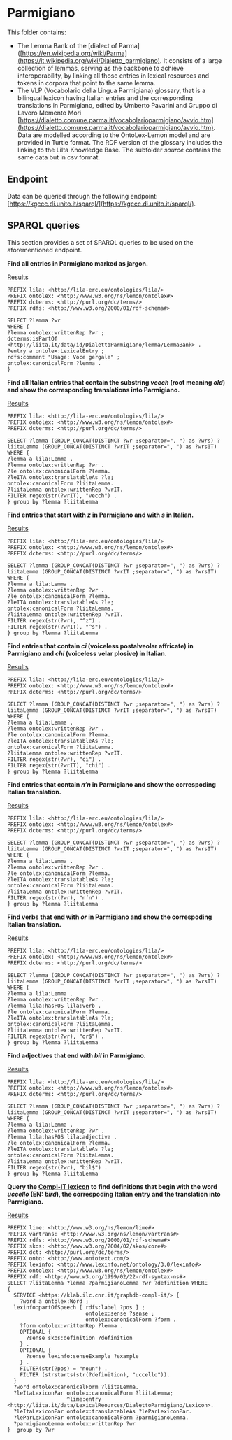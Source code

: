 # Parmigiano
This folder contains:
- The Lemma Bank of the [dialect of Parma]([https://en.wikipedia.org/wiki/Parma](https://it.wikipedia.org/wiki/Dialetto_parmigiano). It consists of a large collection of lemmas, serving as the backbone to achieve interoperability, by linking all those entries in lexical resources and tokens in corpora that point to the same lemma.
- The VLP (Vocabolario della Lingua Parmigiana) glossary, that is a bilingual lexicon having Italian entries and the corresponding translations in Parmigiano, edited by Umberto Pavarini and Gruppo di Lavoro Memento Mori [https://dialetto.comune.parma.it/vocabolarioparmigiano/avvio.htm](https://dialetto.comune.parma.it/vocabolarioparmigiano/avvio.htm).
Data are modelled according to the OntoLex-Lemon model and are provided in Turtle format. The RDF version of the glossary includes the linking to the LiIta Knowledge Base.
The subfolder *source* contains the same data but in csv format.

## Endpoint
Data can be queried through the following endpoint: [https://kgccc.di.unito.it/sparql/](https://kgccc.di.unito.it/sparql/).

## SPARQL queries
This section provides a set of SPARQL queries to be used on the aforementioned endpoint.

**Find all entries in Parmigiano marked as jargon.**

[Results](https://kgccc.di.unito.it/sparql/?default-graph-uri=&query=PREFIX+lila%3A+%3Chttp%3A%2F%2Flila-erc.eu%2Fontologies%2Flila%2F%3E%0D%0APREFIX+ontolex%3A+%3Chttp%3A%2F%2Fwww.w3.org%2Fns%2Flemon%2Fontolex%23%3E%0D%0APREFIX+dcterms%3A+%3Chttp%3A%2F%2Fpurl.org%2Fdc%2Fterms%2F%3E%0D%0APREFIX+rdfs%3A+%3Chttp%3A%2F%2Fwww.w3.org%2F2000%2F01%2Frdf-schema%23%3E%0D%0A%0D%0ASELECT+%3Flemma+%3Fwr%0D%0AWHERE+%7B%0D%0A%3Flemma+ontolex%3AwrittenRep+%3Fwr+%3B%0D%0Adcterms%3AisPartOf+%3Chttp%3A%2F%2Fliita.it%2Fdata%2Fid%2FDialettoParmigiano%2Flemma%2FLemmaBank%3E+.%0D%0A%3Fentry+a+ontolex%3ALexicalEntry+%3B%0D%0Ardfs%3Acomment+%22Usage%3A+Voce+gergale%22+%3B%0D%0Aontolex%3AcanonicalForm+%3Flemma+.%0D%0A%7D&format=text%2Fhtml&should-sponge=&timeout=0&signal_void=on)
```
PREFIX lila: <http://lila-erc.eu/ontologies/lila/>
PREFIX ontolex: <http://www.w3.org/ns/lemon/ontolex#>
PREFIX dcterms: <http://purl.org/dc/terms/>
PREFIX rdfs: <http://www.w3.org/2000/01/rdf-schema#>

SELECT ?lemma ?wr
WHERE {
?lemma ontolex:writtenRep ?wr ;
dcterms:isPartOf <http://liita.it/data/id/DialettoParmigiano/lemma/LemmaBank> .
?entry a ontolex:LexicalEntry ;
rdfs:comment "Usage: Voce gergale" ;
ontolex:canonicalForm ?lemma .
}
```
**Find all Italian entries that contain the substring *vecch* (root meaning *old*) and show the corresponding translations into Parmigiano.**

[Results](https://kgccc.di.unito.it/sparql/?default-graph-uri=&query=PREFIX+lila%3A+%3Chttp%3A%2F%2Flila-erc.eu%2Fontologies%2Flila%2F%3E%0D%0APREFIX+ontolex%3A+%3Chttp%3A%2F%2Fwww.w3.org%2Fns%2Flemon%2Fontolex%23%3E%0D%0APREFIX+dcterms%3A+%3Chttp%3A%2F%2Fpurl.org%2Fdc%2Fterms%2F%3E%0D%0A%0D%0ASELECT+%3Flemma+%28GROUP_CONCAT%28DISTINCT+%3Fwr+%3Bseparator%3D%22%2C+%22%29+as+%3Fwrs%29+%3FliitaLemma+%28GROUP_CONCAT%28DISTINCT+%3FwrIT+%3Bseparator%3D%22%2C+%22%29+as+%3FwrsIT%29%0D%0AWHERE+%7B%0D%0A%3Flemma+a+lila%3ALemma+.%0D%0A%3Flemma+ontolex%3AwrittenRep+%3Fwr+.%0D%0A%3Fle+ontolex%3AcanonicalForm+%3Flemma.%0D%0A%3FleITA+ontolex%3AtranslatableAs+%3Fle%3B%0D%0Aontolex%3AcanonicalForm+%3FliitaLemma.%0D%0A%3FliitaLemma+ontolex%3AwrittenRep+%3FwrIT.%0D%0AFILTER+regex%28str%28%3FwrIT%29%2C+%22vecch%22%29+.%0D%0A%7D+group+by+%3Flemma+%3FliitaLemma&format=text%2Fhtml&should-sponge=&timeout=0&signal_void=on)
```
PREFIX lila: <http://lila-erc.eu/ontologies/lila/>
PREFIX ontolex: <http://www.w3.org/ns/lemon/ontolex#>
PREFIX dcterms: <http://purl.org/dc/terms/>

SELECT ?lemma (GROUP_CONCAT(DISTINCT ?wr ;separator=", ") as ?wrs) ?liitaLemma (GROUP_CONCAT(DISTINCT ?wrIT ;separator=", ") as ?wrsIT)
WHERE {
?lemma a lila:Lemma .
?lemma ontolex:writtenRep ?wr .
?le ontolex:canonicalForm ?lemma.
?leITA ontolex:translatableAs ?le;
ontolex:canonicalForm ?liitaLemma.
?liitaLemma ontolex:writtenRep ?wrIT.
FILTER regex(str(?wrIT), "vecch") .
} group by ?lemma ?liitaLemma
```

**Find entries that start with *z* in Parmigiano and with *s* in Italian.**

[Results](https://kgccc.di.unito.it/sparql/?default-graph-uri=&query=PREFIX+lila%3A+%3Chttp%3A%2F%2Flila-erc.eu%2Fontologies%2Flila%2F%3E%0D%0APREFIX+ontolex%3A+%3Chttp%3A%2F%2Fwww.w3.org%2Fns%2Flemon%2Fontolex%23%3E%0D%0APREFIX+dcterms%3A+%3Chttp%3A%2F%2Fpurl.org%2Fdc%2Fterms%2F%3E%0D%0A%0D%0ASELECT+%3Flemma+%28GROUP_CONCAT%28DISTINCT+%3Fwr+%3Bseparator%3D%22%2C+%22%29+as+%3Fwrs%29+%3FliitaLemma+%28GROUP_CONCAT%28DISTINCT+%3FwrIT+%3Bseparator%3D%22%2C+%22%29+as+%3FwrsIT%29%0D%0AWHERE+%7B%0D%0A%3Flemma+a+lila%3ALemma+.%0D%0A%3Flemma+ontolex%3AwrittenRep+%3Fwr+.%0D%0A%3Fle+ontolex%3AcanonicalForm+%3Flemma.%0D%0A%3FleITA+ontolex%3AtranslatableAs+%3Fle%3B%0D%0Aontolex%3AcanonicalForm+%3FliitaLemma.%0D%0A%3FliitaLemma+ontolex%3AwrittenRep+%3FwrIT.%0D%0AFILTER+regex%28str%28%3Fwr%29%2C+%22%5Ez%22%29+.%0D%0AFILTER+regex%28str%28%3FwrIT%29%2C+%22%5Es%22%29+.%0D%0A%7D+group+by+%3Flemma+%3FliitaLemma&format=text%2Fhtml&should-sponge=&timeout=0&signal_void=on)
```
PREFIX lila: <http://lila-erc.eu/ontologies/lila/>
PREFIX ontolex: <http://www.w3.org/ns/lemon/ontolex#>
PREFIX dcterms: <http://purl.org/dc/terms/>

SELECT ?lemma (GROUP_CONCAT(DISTINCT ?wr ;separator=", ") as ?wrs) ?liitaLemma (GROUP_CONCAT(DISTINCT ?wrIT ;separator=", ") as ?wrsIT)
WHERE {
?lemma a lila:Lemma .
?lemma ontolex:writtenRep ?wr .
?le ontolex:canonicalForm ?lemma.
?leITA ontolex:translatableAs ?le;
ontolex:canonicalForm ?liitaLemma.
?liitaLemma ontolex:writtenRep ?wrIT.
FILTER regex(str(?wr), "^z") .
FILTER regex(str(?wrIT), "^s") .
} group by ?lemma ?liitaLemma
```
**Find entries that contain *ci* (voiceless postalveolar affricate) in Parmigiano and *chi* (voiceless velar plosive) in Italian.**

[Results](https://kgccc.di.unito.it/sparql/?default-graph-uri=&query=PREFIX+lila%3A+%3Chttp%3A%2F%2Flila-erc.eu%2Fontologies%2Flila%2F%3E%0D%0APREFIX+ontolex%3A+%3Chttp%3A%2F%2Fwww.w3.org%2Fns%2Flemon%2Fontolex%23%3E%0D%0APREFIX+dcterms%3A+%3Chttp%3A%2F%2Fpurl.org%2Fdc%2Fterms%2F%3E%0D%0A%0D%0ASELECT+%3Flemma+%28GROUP_CONCAT%28DISTINCT+%3Fwr+%3Bseparator%3D%22%2C+%22%29+as+%3Fwrs%29+%3FliitaLemma+%28GROUP_CONCAT%28DISTINCT+%3FwrIT+%3Bseparator%3D%22%2C+%22%29+as+%3FwrsIT%29%0D%0AWHERE+%7B%0D%0A%3Flemma+a+lila%3ALemma+.%0D%0A%3Flemma+ontolex%3AwrittenRep+%3Fwr+.%0D%0A%3Fle+ontolex%3AcanonicalForm+%3Flemma.%0D%0A%3FleITA+ontolex%3AtranslatableAs+%3Fle%3B%0D%0Aontolex%3AcanonicalForm+%3FliitaLemma.%0D%0A%3FliitaLemma+ontolex%3AwrittenRep+%3FwrIT.%0D%0AFILTER+regex%28str%28%3Fwr%29%2C+%22ci%22%29+.%0D%0AFILTER+regex%28str%28%3FwrIT%29%2C+%22chi%22%29+.%0D%0A%7D+group+by+%3Flemma+%3FliitaLemma&format=text%2Fhtml&should-sponge=&timeout=0&signal_void=on)
```
PREFIX lila: <http://lila-erc.eu/ontologies/lila/>
PREFIX ontolex: <http://www.w3.org/ns/lemon/ontolex#>
PREFIX dcterms: <http://purl.org/dc/terms/>

SELECT ?lemma (GROUP_CONCAT(DISTINCT ?wr ;separator=", ") as ?wrs) ?liitaLemma (GROUP_CONCAT(DISTINCT ?wrIT ;separator=", ") as ?wrsIT)
WHERE {
?lemma a lila:Lemma .
?lemma ontolex:writtenRep ?wr .
?le ontolex:canonicalForm ?lemma.
?leITA ontolex:translatableAs ?le;
ontolex:canonicalForm ?liitaLemma.
?liitaLemma ontolex:writtenRep ?wrIT.
FILTER regex(str(?wr), "ci") .
FILTER regex(str(?wrIT), "chi") .
} group by ?lemma ?liitaLemma
```
**Find entries that contain *n’n* in Parmigiano and show the correspoding Italian translation.**

[Results](https://kgccc.di.unito.it/sparql/?default-graph-uri=&query=PREFIX+lila%3A+%3Chttp%3A%2F%2Flila-erc.eu%2Fontologies%2Flila%2F%3E%0D%0APREFIX+ontolex%3A+%3Chttp%3A%2F%2Fwww.w3.org%2Fns%2Flemon%2Fontolex%23%3E%0D%0APREFIX+dcterms%3A+%3Chttp%3A%2F%2Fpurl.org%2Fdc%2Fterms%2F%3E%0D%0A%0D%0ASELECT+%3Flemma+%28GROUP_CONCAT%28DISTINCT+%3Fwr+%3Bseparator%3D%22%2C+%22%29+as+%3Fwrs%29+%3FliitaLemma+%28GROUP_CONCAT%28DISTINCT+%3FwrIT+%3Bseparator%3D%22%2C+%22%29+as+%3FwrsIT%29%0D%0AWHERE+%7B%0D%0A%3Flemma+a+lila%3ALemma+.%0D%0A%3Flemma+ontolex%3AwrittenRep+%3Fwr+.%0D%0A%3Fle+ontolex%3AcanonicalForm+%3Flemma.%0D%0A%3FleITA+ontolex%3AtranslatableAs+%3Fle%3B%0D%0Aontolex%3AcanonicalForm+%3FliitaLemma.%0D%0A%3FliitaLemma+ontolex%3AwrittenRep+%3FwrIT.%0D%0AFILTER+regex%28str%28%3Fwr%29%2C+%22n%E2%80%99n%22%29+.%0D%0A%7D+group+by+%3Flemma+%3FliitaLemma&format=text%2Fhtml&should-sponge=&timeout=0&signal_void=on)
```
PREFIX lila: <http://lila-erc.eu/ontologies/lila/>
PREFIX ontolex: <http://www.w3.org/ns/lemon/ontolex#>
PREFIX dcterms: <http://purl.org/dc/terms/>

SELECT ?lemma (GROUP_CONCAT(DISTINCT ?wr ;separator=", ") as ?wrs) ?liitaLemma (GROUP_CONCAT(DISTINCT ?wrIT ;separator=", ") as ?wrsIT)
WHERE {
?lemma a lila:Lemma .
?lemma ontolex:writtenRep ?wr .
?le ontolex:canonicalForm ?lemma.
?leITA ontolex:translatableAs ?le;
ontolex:canonicalForm ?liitaLemma.
?liitaLemma ontolex:writtenRep ?wrIT.
FILTER regex(str(?wr), "n’n") .
} group by ?lemma ?liitaLemma
```

**Find verbs that end with *or* in Parmigiano and show the correspoding Italian translation.**

[Results](https://kgccc.di.unito.it/sparql/?default-graph-uri=&query=PREFIX+lila%3A+%3Chttp%3A%2F%2Flila-erc.eu%2Fontologies%2Flila%2F%3E%0D%0APREFIX+ontolex%3A+%3Chttp%3A%2F%2Fwww.w3.org%2Fns%2Flemon%2Fontolex%23%3E%0D%0APREFIX+dcterms%3A+%3Chttp%3A%2F%2Fpurl.org%2Fdc%2Fterms%2F%3E%0D%0A%0D%0ASELECT+%3Flemma+%28GROUP_CONCAT%28DISTINCT+%3Fwr+%3Bseparator%3D%22%2C+%22%29+as+%3Fwrs%29+%3FliitaLemma+%28GROUP_CONCAT%28DISTINCT+%3FwrIT+%3Bseparator%3D%22%2C+%22%29+as+%3FwrsIT%29%0D%0AWHERE+%7B%0D%0A%3Flemma+a+lila%3ALemma+.%0D%0A%3Flemma+ontolex%3AwrittenRep+%3Fwr+.%0D%0A%3Flemma+lila%3AhasPOS+lila%3Averb+.%0D%0A%3Fle+ontolex%3AcanonicalForm+%3Flemma.%0D%0A%3FleITA+ontolex%3AtranslatableAs+%3Fle%3B%0D%0Aontolex%3AcanonicalForm+%3FliitaLemma.%0D%0A%3FliitaLemma+ontolex%3AwrittenRep+%3FwrIT.%0D%0AFILTER+regex%28str%28%3Fwr%29%2C+%22or%24%22%29+.%0D%0A%7D+group+by+%3Flemma+%3FliitaLemma&format=text%2Fhtml&should-sponge=&timeout=0&signal_void=on)
```
PREFIX lila: <http://lila-erc.eu/ontologies/lila/>
PREFIX ontolex: <http://www.w3.org/ns/lemon/ontolex#>
PREFIX dcterms: <http://purl.org/dc/terms/>

SELECT ?lemma (GROUP_CONCAT(DISTINCT ?wr ;separator=", ") as ?wrs) ?liitaLemma (GROUP_CONCAT(DISTINCT ?wrIT ;separator=", ") as ?wrsIT)
WHERE {
?lemma a lila:Lemma .
?lemma ontolex:writtenRep ?wr .
?lemma lila:hasPOS lila:verb .
?le ontolex:canonicalForm ?lemma.
?leITA ontolex:translatableAs ?le;
ontolex:canonicalForm ?liitaLemma.
?liitaLemma ontolex:writtenRep ?wrIT.
FILTER regex(str(?wr), "or$") .
} group by ?lemma ?liitaLemma
```
**Find adjectives that end with *bil* in Parmigiano.** 

[Results](https://kgccc.di.unito.it/sparql/?default-graph-uri=&query=PREFIX+lila%3A+%3Chttp%3A%2F%2Flila-erc.eu%2Fontologies%2Flila%2F%3E%0D%0APREFIX+ontolex%3A+%3Chttp%3A%2F%2Fwww.w3.org%2Fns%2Flemon%2Fontolex%23%3E%0D%0APREFIX+dcterms%3A+%3Chttp%3A%2F%2Fpurl.org%2Fdc%2Fterms%2F%3E%0D%0A%0D%0ASELECT+%3Flemma+%28GROUP_CONCAT%28DISTINCT+%3Fwr+%3Bseparator%3D%22%2C+%22%29+as+%3Fwrs%29+%3FliitaLemma+%28GROUP_CONCAT%28DISTINCT+%3FwrIT+%3Bseparator%3D%22%2C+%22%29+as+%3FwrsIT%29%0D%0AWHERE+%7B%0D%0A%3Flemma+a+lila%3ALemma+.%0D%0A%3Flemma+ontolex%3AwrittenRep+%3Fwr+.%0D%0A%3Flemma+lila%3AhasPOS+lila%3Aadjective+.%0D%0A%3Fle+ontolex%3AcanonicalForm+%3Flemma.%0D%0A%3FleITA+ontolex%3AtranslatableAs+%3Fle%3B%0D%0Aontolex%3AcanonicalForm+%3FliitaLemma.%0D%0A%3FliitaLemma+ontolex%3AwrittenRep+%3FwrIT.%0D%0AFILTER+regex%28str%28%3Fwr%29%2C+%22bil%24%22%29+.%0D%0A%7D+group+by+%3Flemma+%3FliitaLemma&format=text%2Fhtml&should-sponge=&timeout=0&signal_void=on)
```
PREFIX lila: <http://lila-erc.eu/ontologies/lila/>
PREFIX ontolex: <http://www.w3.org/ns/lemon/ontolex#>
PREFIX dcterms: <http://purl.org/dc/terms/>

SELECT ?lemma (GROUP_CONCAT(DISTINCT ?wr ;separator=", ") as ?wrs) ?liitaLemma (GROUP_CONCAT(DISTINCT ?wrIT ;separator=", ") as ?wrsIT)
WHERE {
?lemma a lila:Lemma .
?lemma ontolex:writtenRep ?wr .
?lemma lila:hasPOS lila:adjective .
?le ontolex:canonicalForm ?lemma.
?leITA ontolex:translatableAs ?le;
ontolex:canonicalForm ?liitaLemma.
?liitaLemma ontolex:writtenRep ?wrIT.
FILTER regex(str(?wr), "bil$") .
} group by ?lemma ?liitaLemma
```
**Query the [Compl-IT lexicon](https://dspace-clarin-it.ilc.cnr.it/repository/xmlui/handle/20.500.11752/ILC-1007) to find definitions that begin with the word *uccello* (EN: *bird*), the correspoding Italian entry and the translation into Parmigiano.**

[Results](https://kgccc.di.unito.it/sparql/?default-graph-uri=&query=PREFIX+lime%3A+%3Chttp%3A%2F%2Fwww.w3.org%2Fns%2Flemon%2Flime%23%3E%0D%0APREFIX+vartrans%3A+%3Chttp%3A%2F%2Fwww.w3.org%2Fns%2Flemon%2Fvartrans%23%3E%0D%0APREFIX+rdfs%3A+%3Chttp%3A%2F%2Fwww.w3.org%2F2000%2F01%2Frdf-schema%23%3E%0D%0APREFIX+skos%3A+%3Chttp%3A%2F%2Fwww.w3.org%2F2004%2F02%2Fskos%2Fcore%23%3E%0D%0APREFIX+dct%3A+%3Chttp%3A%2F%2Fpurl.org%2Fdc%2Fterms%2F%3E%0D%0APREFIX+onto%3A+%3Chttp%3A%2F%2Fwww.ontotext.com%2F%3E%0D%0APREFIX+lexinfo%3A+%3Chttp%3A%2F%2Fwww.lexinfo.net%2Fontology%2F3.0%2Flexinfo%23%3E%0D%0APREFIX+ontolex%3A+%3Chttp%3A%2F%2Fwww.w3.org%2Fns%2Flemon%2Fontolex%23%3E%0D%0APREFIX+rdf%3A+%3Chttp%3A%2F%2Fwww.w3.org%2F1999%2F02%2F22-rdf-syntax-ns%23%3E%0D%0ASELECT+%3FliitaLemma+%3Flemma+%3FparmigianoLemma+%3Fwr+%3Fdefinition+WHERE%0D%0A%7B%0D%0A++SERVICE+%3Chttps%3A%2F%2Fklab.ilc.cnr.it%2Fgraphdb-compl-it%2F%3E+%7B%0D%0A++++%3Fword+a+ontolex%3AWord+%3B%0D%0A++lexinfo%3ApartOfSpeech+%5B+rdfs%3Alabel+%3Fpos+%5D+%3B%0D%0A+++++++++++++++++++++++++ontolex%3Asense+%3Fsense+%3B%0D%0A+++++++++++++++++++++++++ontolex%3AcanonicalForm+%3Fform+.%0D%0A++++%3Fform+ontolex%3AwrittenRep+%3Flemma+.%0D%0A++++OPTIONAL+%7B%0D%0A++++++%3Fsense+skos%3Adefinition+%3Fdefinition+%0D%0A++++%7D+.%0D%0A++++OPTIONAL+%7B%0D%0A++++++%3Fsense+lexinfo%3AsenseExample+%3Fexample+%0D%0A++++%7D+.%0D%0A++++FILTER%28str%28%3Fpos%29+%3D+%22noun%22%29+.%0D%0A++++FILTER+%28strstarts%28str%28%3Fdefinition%29%2C+%22uccello%22%29%29.%0D%0A++%7D%0D%0A++%3Fword+ontolex%3AcanonicalForm+%3FliitaLemma.%0D%0A++%3FleItaLexiconPar+ontolex%3AcanonicalForm+%3FliitaLemma%3B%0D%0A+++++++++++++++++++%5Elime%3Aentry+%3Chttp%3A%2F%2Fliita.it%2Fdata%2FLexicalReources%2FDialettoParmigiano%2FLexicon%3E.%0D%0A++%3FleItaLexiconPar+ontolex%3AtranslatableAs+%3FleParLexiconPar.%0D%0A++%3FleParLexiconPar+ontolex%3AcanonicalForm+%3FparmigianoLemma.%0D%0A++%3FparmigianoLemma+ontolex%3AwrittenRep+%3Fwr%0D%0A%7D++group+by+%3Fwr&format=text%2Fhtml&should-sponge=&timeout=0&signal_void=on)
```
PREFIX lime: <http://www.w3.org/ns/lemon/lime#>
PREFIX vartrans: <http://www.w3.org/ns/lemon/vartrans#>
PREFIX rdfs: <http://www.w3.org/2000/01/rdf-schema#>
PREFIX skos: <http://www.w3.org/2004/02/skos/core#>
PREFIX dct: <http://purl.org/dc/terms/>
PREFIX onto: <http://www.ontotext.com/>
PREFIX lexinfo: <http://www.lexinfo.net/ontology/3.0/lexinfo#>
PREFIX ontolex: <http://www.w3.org/ns/lemon/ontolex#>
PREFIX rdf: <http://www.w3.org/1999/02/22-rdf-syntax-ns#>
SELECT ?liitaLemma ?lemma ?parmigianoLemma ?wr ?definition WHERE
{
  SERVICE <https://klab.ilc.cnr.it/graphdb-compl-it/> {
    ?word a ontolex:Word ;
  lexinfo:partOfSpeech [ rdfs:label ?pos ] ;
                         ontolex:sense ?sense ;
                         ontolex:canonicalForm ?form .
    ?form ontolex:writtenRep ?lemma .
    OPTIONAL {
      ?sense skos:definition ?definition 
    } .
    OPTIONAL {
      ?sense lexinfo:senseExample ?example 
    } .
    FILTER(str(?pos) = "noun") .
    FILTER (strstarts(str(?definition), "uccello")).
  }
  ?word ontolex:canonicalForm ?liitaLemma.
  ?leItaLexiconPar ontolex:canonicalForm ?liitaLemma;
                   ^lime:entry <http://liita.it/data/LexicalReources/DialettoParmigiano/Lexicon>.
  ?leItaLexiconPar ontolex:translatableAs ?leParLexiconPar.
  ?leParLexiconPar ontolex:canonicalForm ?parmigianoLemma.
  ?parmigianoLemma ontolex:writtenRep ?wr
}  group by ?wr
```
